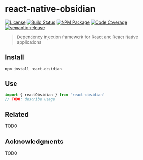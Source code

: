 # react-native-obsidian
[![License][]](https://opensource.org/licenses/ISC)
[![Build Status]](https://github.com/wix-private/react-obsidian/actions/workflows/ci.yml)
[![NPM Package]](https://npmjs.org/package/react-obsidian)
[![Code Coverage]](https://codecov.io/gh/wix-private/react-obsidian)
[![semantic-release]](https://github.com/semantic-release/semantic-release)

[License]: https://img.shields.io/badge/License-ISC-blue.svg
[Build Status]: https://github.com/wix-private/react-obsidian/actions/workflows/ci.yml/badge.svg
[NPM Package]: https://img.shields.io/npm/v/react-obsidian.svg
[Code Coverage]: https://codecov.io/gh/wix-private/react-obsidian/branch/master/graph/badge.svg
[semantic-release]: https://img.shields.io/badge/%20%20%F0%9F%93%A6%F0%9F%9A%80-semantic--release-e10079.svg

> Dependency injection framework for React and React Native applications

## Install

``` shell
npm install react-obsidian
```

## Use

``` typescript
import { reactObsidian } from 'react-obsidian'
// TODO: describe usage
```

## Related

TODO

## Acknowledgments

TODO
